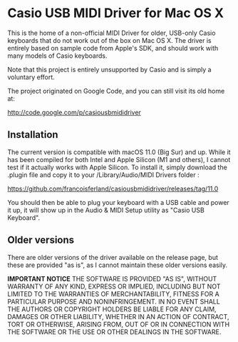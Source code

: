 # Casio USB MIDI Driver for Mac OS X


This is the home of a non-official MIDI Driver for older, USB-only Casio keyboards that do not work out of the box on Mac OS X. The driver is entirely based on sample code from Apple's SDK, and should work with many models of Casio keyboards. 

Note that this project is entirely unsupported by Casio and is simply a voluntary effort.



The project originated on Google Code, and you can still visit its old home at:

http://code.google.com/p/casiousbmididriver

## Installation

The current version is compatible with macOS 11.0 (Big Sur) and up. While it has been compiled for both Intel and Apple Silicon (M1 and others), I cannot test if it actually works with Apple Silicon. To install it, simply download the .plugin file and copy it to your /Library/Audio/MIDI Drivers folder :

https://github.com/francoisferland/casiousbmididriver/releases/tag/11.0

You should then be able to plug your keyboard with a USB cable and power it up, it will show up in the Audio & MIDI Setup utility as "Casio USB Keyboard".

## Older versions

There are older versions of the driver available on the release page, but these are provided "as is", as I cannot maintain these older versions easily.

**IMPORTANT NOTICE** THE SOFTWARE IS PROVIDED "AS IS", WITHOUT WARRANTY OF ANY KIND, EXPRESS OR IMPLIED, INCLUDING BUT NOT LIMITED TO THE WARRANTIES OF MERCHANTABILITY, FITNESS FOR A PARTICULAR PURPOSE AND NONINFRINGEMENT. IN NO EVENT SHALL THE AUTHORS OR COPYRIGHT HOLDERS BE LIABLE FOR ANY CLAIM, DAMAGES OR OTHER LIABILITY, WHETHER IN AN ACTION OF CONTRACT, TORT OR OTHERWISE, ARISING FROM, OUT OF OR IN CONNECTION WITH THE SOFTWARE OR THE USE OR OTHER DEALINGS IN THE SOFTWARE.
